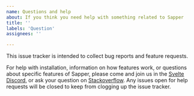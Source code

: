 ```yaml
---
name: Questions and help
about: If you think you need help with something related to Sapper
title: ''
labels: 'Question'
assignees: ''

---
```


This issue tracker is intended to collect bug reports and feature requests.

For help with installation, information on how features work, or questions about specific features of Sapper, please come and join us in the [Svelte Discord](https://discord.gg/A4KjDkY), or ask your question on  [Stackoverflow](https://stackoverflow.com/questions/tagged/svelte). Any issues open for help requests will be closed to keep from clogging up the issue tracker.
